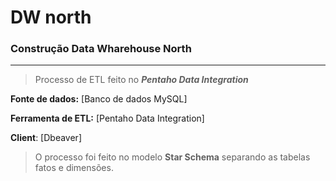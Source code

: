 # DW north 

### Construção Data Wharehouse North 
_______________________

> Processo de ETL feito no ***Pentaho Data Integration***

**Fonte de dados:** [Banco de dados MySQL] 

**Ferramenta de ETL:** [Pentaho Data Integration]

**Client**: [Dbeaver]

> O processo foi feito no modelo **Star Schema** separando as tabelas fatos e dimensões.

